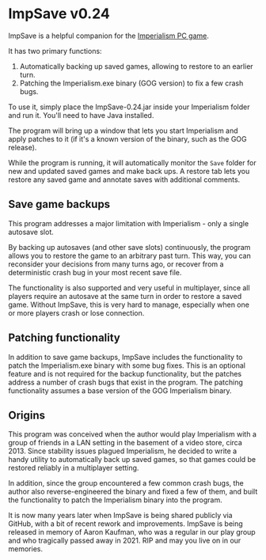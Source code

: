 # ImpSave v0.24

ImpSave is a helpful companion for the [Imperialism PC game](https://en.wikipedia.org/wiki/Imperialism_%28video_game%29).

It has two primary functions:
  1. Automatically backing up saved games, allowing to restore to an earlier turn.
  2. Patching the Imperialism.exe binary (GOG version) to fix a few crash bugs.

To use it, simply place the ImpSave-0.24.jar inside your Imperialism folder and run it.
You'll need to have Java installed.

The program will bring up a window that lets you start Imperialism and apply patches
to it (if it's a known version of the binary, such as the GOG release).

While the program is running, it will automatically monitor the `Save` folder for
new and updated saved games and make back ups. A restore tab lets you restore any
saved game and annotate saves with additional comments.

## Save game backups

This program addresses a major limitation with Imperialism - only a single autosave slot.

By backing up autosaves (and other save slots) continuously, the program allows you to
restore the game to an arbitrary past turn. This way, you can reconsider your decisions 
from many turns ago, or recover from a deterministic crash bug in your most recent save
file.

The functionality is also supported and very useful in multiplayer, since all players
require an autosave at the same turn in order to restore a saved game. Without ImpSave,
this is very hard to manage, especially when one or more players crash or lose connection.

## Patching functionality

In addition to save game backups, ImpSave includes the functionality to patch the
Imperialism.exe binary with some bug fixes. This is an optional feature and is not
required for the backup functionality, but the patches address a number of crash bugs
that exist in the program. The patching functionality assumes a base version of the
GOG Imperialism binary.

## Origins

This program was conceived when the author would play Imperialism with a group of
friends in a LAN setting in the basement of a video store, circa 2013. Since
stability issues plagued Imperialism, he decided to write a handy utility to
automatically back up saved games, so that games could be restored reliably in a
multiplayer setting.

In addition, since the group encountered a few common crash bugs, the author also
reverse-engineered the binary and fixed a few of them, and built the functionality
to patch the Imperialism binary into the program.

It is now many years later when ImpSave is being shared publicly via GitHub, with
a bit of recent rework and improvements. ImpSave is being released in memory of
Aaron Kaufman, who was a regular in our play group and who tragically passed away
in 2021. RIP and may you live on in our memories.
